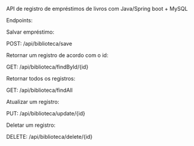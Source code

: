 API de registro de empréstimos de livros com Java/Spring boot + MySQL

Endpoints:

Salvar empréstimo:

POST: /api/biblioteca/save

Retornar um registro de acordo com o id:

GET: /api/biblioteca/findById/{id}

Retornar todos os registros:

GET: /api/biblioteca/findAll

Atualizar um registro:

PUT: /api/biblioteca/update/{id}

Deletar um registro:

DELETE: /api/biblioteca/delete/{id}
